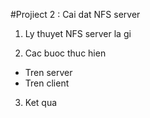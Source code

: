 #Projiect 2 : Cai dat NFS server

1. Ly thuyet
   NFS server la gi

2. Cac buoc thuc hien 
+ Tren server
+ Tren client
3. Ket qua